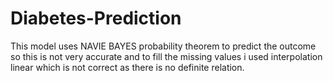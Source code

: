 # Diabetes-Prediction

This model uses NAVIE BAYES probability theorem to predict the outcome so this is not very accurate and to fill the missing values i used interpolation linear which is not correct as there is no definite relation.

